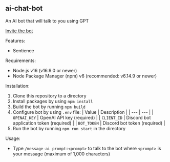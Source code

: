 ## ai-chat-bot

An AI bot that will talk to you using GPT

[Invite the bot](https://discord.com/api/oauth2/authorize?client_id=1060238290223116329&permissions=2048&scope=bot%20applications.commands)

Features:

- ~~Sentience~~

Requirements:

- Node.js v16 (v16.9.0 or newer)
- Node Package Manager (npm) v6 (recommended: v6.14.9 or newer)

Installation:

1. Clone this repository to a directory
2. Install packages by using `npm install`
3. Build the bot by running `npm build`
4. Configure bot by using `.env` file:
   | Value | Description |
   | --- | --- |
   | `OPENAI_KEY` | OpenAI API key (required) |
   | `CLIENT_ID` | Discord bot application token (required) |
   | `BOT_TOKEN` | Discord bot token (required) |
5. Run the bot by running `npm run start` in the directory

Usage:

- Type `/message-ai prompt:<prompt>` to talk to the bot where `<prompt>` is your message (maximum of 1,000 characters)
